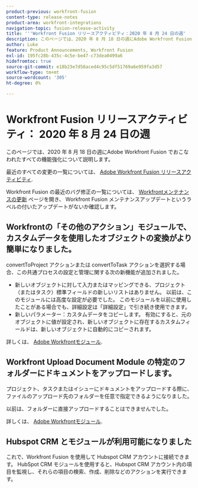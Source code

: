 ```yaml
---
product-previous: workfront-fusion
content-type: release-notes
product-area: workfront-integrations
navigation-topic: fusion-release-activity
title: '''Workfront Fusion リリースアクティビティ：2020 年 8 月 24 日の週'
description: このページでは、2020 年 8 月 18 日の週にAdobe Workfront Fusion でおこなわれたすべての機能強化について説明します。
author: Luke
feature: Product Announcements, Workfront Fusion
exl-id: 195fc28b-435c-4c5e-be47-c73dea0499a6
hidefromtoc: true
source-git-commit: e18b23e7d58aced4c95c5df51769a6e959fa3d57
workflow-type: tm+mt
source-wordcount: '305'
ht-degree: 0%

---
```


# Workfront Fusion リリースアクティビティ： 2020 年 8 月 24 日の週

このページでは、2020 年 8 月 18 日の週にAdobe Workfront Fusion でおこなわれたすべての機能強化について説明します。

最近のすべての変更の一覧については、 [Adobe Workfront Fusion リリースアクティビティ](../../../../../product-announcements/product-releases/fusion-release-activity/fusion-release-activity.md).

Workfront Fusion の最近のバグ修正の一覧については、 [Workfrontメンテナンスの更新](https://one.workfront.com/s/article/Workfront-Maintenance-Updates-1882317350) ページを開き、 Workfront Fusion メンテナンスアップデートというラベルの付いたアップデートがないか確認します。

## Workfrontの「その他のアクション」モジュールで、カスタムデータを使用したオブジェクトの変換がより簡単になりました。

convertToProject アクションまたは convertToTask アクションを選択する場合、この共通プロセスの設定と管理に関する次の新機能が追加されました。

* 新しいオブジェクトに対して入力またはマッピングできる、プロジェクト（またはタスク）標準フィールドの新しいリストはありません。 以前は、このモジュールには高度な設定が必要でした。 このモジュールを以前に使用したことがある場合でも、詳細設定は「詳細設定」で引き続き使用できます。
* 新しいパラメーター：カスタムデータをコピーします。 有効にすると、元のオブジェクトに値が設定され、新しいオブジェクトに存在するカスタムフィールドは、新しいオブジェクトに自動的にコピーされます。

詳しくは、 [Adobe Workfrontモジュール](../../../../../workfront-fusion/apps-and-their-modules/workfront-modules.md).

## Workfront Upload Document Module の特定のフォルダーにドキュメントをアップロードします。

プロジェクト、タスクまたはイシューにドキュメントをアップロードする際に、ファイルのアップロード先のフォルダーを任意で指定できるようになりました。

以前は、フォルダーに直接アップロードすることはできませんでした。

詳しくは、 [Adobe Workfrontモジュール](../../../../../workfront-fusion/apps-and-their-modules/workfront-modules.md).

## Hubspot CRM とモジュールが利用可能になりました

これで、Workfront Fusion を使用して Hubspot CRM アカウントに接続できます。 HubSpot CRM モジュールを使用すると、Hubspot CRM アカウント内の項目を監視し、それらの項目の検索、作成、削除などのアクションを実行できます。

